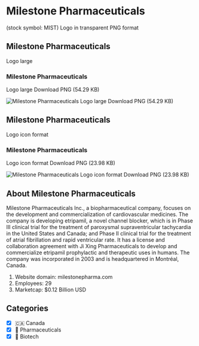 # Milestone Pharmaceuticals
 (stock symbol: MIST) Logo in transparent PNG format

## Milestone Pharmaceuticals
 Logo large

### Milestone Pharmaceuticals
 Logo large Download PNG (54.29 KB)

![Milestone Pharmaceuticals
 Logo large Download PNG (54.29 KB)](/img/orig/MIST_BIG-bae03adf.png)

## Milestone Pharmaceuticals
 Logo icon format

### Milestone Pharmaceuticals
 Logo icon format Download PNG (23.98 KB)

![Milestone Pharmaceuticals
 Logo icon format Download PNG (23.98 KB)](/img/orig/MIST-c41bab66.png)

## About Milestone Pharmaceuticals


Milestone Pharmaceuticals Inc., a biopharmaceutical company, focuses on the development and commercialization of cardiovascular medicines. The company is developing etripamil, a novel channel blocker, which is in Phase III clinical trial for the treatment of paroxysmal supraventricular tachycardia in the United States and Canada; and Phase II clinical trial for the treatment of atrial fibrillation and rapid ventricular rate. It has a license and collaboration agreement with Ji Xing Pharmaceuticals to develop and commercialize etripamil prophylactic and therapeutic uses in humans. The company was incorporated in 2003 and is headquartered in Montréal, Canada.

1. Website domain: milestonepharma.com
2. Employees: 29
3. Marketcap: $0.12 Billion USD


## Categories
- [x] 🇨🇦 Canada
- [x] 💊 Pharmaceuticals
- [x] 🧬 Biotech
